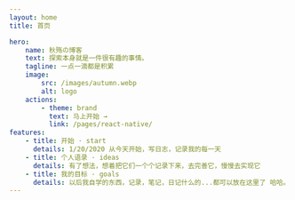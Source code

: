 ```yaml
---
layout: home
title: 首页

hero:
    name: 秋殇の博客
    text: 探索本身就是一件很有趣的事情。
    tagline: 一点一滴都是积累
    image:
        src: /images/autumn.webp
        alt: logo
    actions:
        - theme: brand
          text: 马上开始 →
          link: /pages/react-native/
features:
    - title: 开始 · start
      details: 1/20/2020 从今天开始，写日志，记录我的每一天
    - title: 个人语录 · ideas
      details: 有了想法，想着把它们一个个记录下来，去完善它，慢慢去实现它
    - title: 我的目标 · goals
      details: 以后我自学的东西，记录，笔记，日记什么的...都可以放在这里了 哈哈。
---
```

